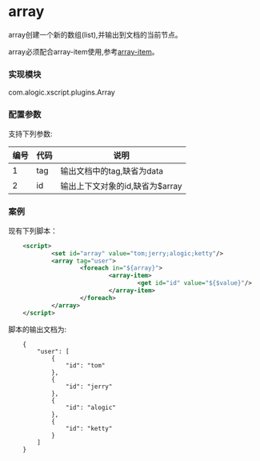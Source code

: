 array
=====

array创建一个新的数组(list),并输出到文档的当前节点。

array必须配合array-item使用,参考[array-item](array-item.md)。

### 实现模块

com.alogic.xscript.plugins.Array

### 配置参数

支持下列参数:

| 编号 | 代码 | 说明 |
| ---- | ---- | ---- |
| 1 | tag | 输出文档中的tag,缺省为data |
| 2 | id | 输出上下文对象的id,缺省为$array |


### 案例

现有下列脚本：
```xml
	<script>
	        <set id="array" value="tom;jerry;alogic;ketty"/>
	        <array tag="user">
	                <foreach in="${array}">
	                        <array-item>
	                                <get id="id" value="${$value}"/>
	                        </array-item>
	                </foreach>
	        </array>
	</script>
```

脚本的输出文档为:
```
	{
	    "user": [
	        {
	            "id": "tom"
	        },
	        {
	            "id": "jerry"
	        },
	        {
	            "id": "alogic"
	        },
	        {
	            "id": "ketty"
	        }
	    ]
	}
```
